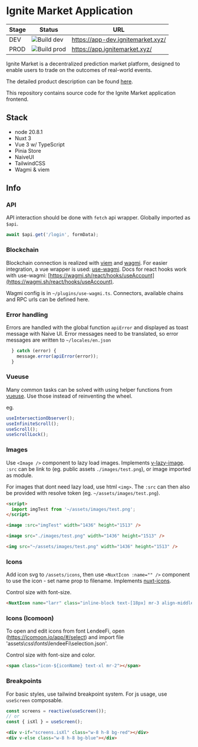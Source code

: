 # Ignite Market Application

| Stage | Status                                                                                                                                                                                                                                                                                                                | URL                               |
| ----- | --------------------------------------------------------------------------------------------------------------------------------------------------------------------------------------------------------------------------------------------------------------------------------------------------------------------- | --------------------------------- |
| DEV   | ![Build dev](https://codebuild.us-east-1.amazonaws.com/badges?uuid=eyJlbmNyeXB0ZWREYXRhIjoiSWNlOGNWM2xpYXZ6SkZiZlBycEZSSmQyK2J0RFVKektnVUxhVG1uc3JaZzUxZHAzYTlLOU9sY2FwbmlIUEw0REVWN21LUXBkK3dKYUdlRjhCa09qMlFRPSIsIml2UGFyYW1ldGVyU3BlYyI6IjZ4SGJTZm5WcDVxNEZkelEiLCJtYXRlcmlhbFNldFNlcmlhbCI6MX0%3D&branch=develop) | https://app-dev.ignitemarket.xyz/ |
| PROD  | ![Build prod](https://codebuild.us-east-1.amazonaws.com/badges?uuid=eyJlbmNyeXB0ZWREYXRhIjoiSWNlOGNWM2xpYXZ6SkZiZlBycEZSSmQyK2J0RFVKektnVUxhVG1uc3JaZzUxZHAzYTlLOU9sY2FwbmlIUEw0REVWN21LUXBkK3dKYUdlRjhCa09qMlFRPSIsIml2UGFyYW1ldGVyU3BlYyI6IjZ4SGJTZm5WcDVxNEZkelEiLCJtYXRlcmlhbFNldFNlcmlhbCI6MX0%3D&branch=main)   | https://app.ignitemarket.xyz/     |

Ignite Market is a decentralized prediction market platform, designed to enable users to trade on the outcomes of real-world events.

The detailed product description can be found [here](https://github.com/kalmiallc/ignite-market-contracts/blob/main/ProductDescription.md).

This repository contains source code for the Ignite Market application frontend.

## Stack

- node 20.8.1
- Nuxt 3
- Vue 3 w/ TypeScript
- Pinia Store
- NaiveUI
- TailwindCSS
- Wagmi & viem

## Info

### API

API interaction should be done with `fetch` api wrapper. Globally imported as `$api`.

```js
await $api.get('/login', formData);
```

### Blockchain

Blockchain connection is realized with [viem](https://viem.sh/) and [wagmi](https://github.com/wagmi-dev/wagmi). For easier integration, a vue wrapper is used: [use-wagmi](https://github.com/unicape/use-wagmi). Docs for react hooks work with use-wagmi: [https://wagmi.sh/react/hooks/useAccount](https://wagmi.sh/react/hooks/useAccount).

Wagmi config is in `~/plugins/use-wagmi.ts`. Connectors, available chains and RPC urls can be defined here.

### Error handling

Errors are handled with the global function `apiError` and displayed as toast message with Naive UI. Error messages need to be translated, so error messages are written to `~/locales/en.json`

```js
  } catch (error) {
    message.error(apiError(error));
  }
```

### Vueuse

Many common tasks can be solved with using helper functions from [vueuse](https://vueuse.org/functions.html). Use those instead of reinventing the wheel.

eg.

```js
useIntersectionObserver();
useInfiniteScroll();
useScroll();
useScrollLock();
```

### Images

Use `<Image />` component to lazy load images. Implements [v-lazy-image](https://github.com/alexjoverm/v-lazy-image). `:src` can be link to (eg. public assets `./images/test.png`), or image imported as module.

For images that dont need lazy load, use html `<img>`. The `:src` can then also be provided with resolve token (eg. `~/assets/images/test.png`).

```html
<script>
  import imgTest from '~/assets/images/test.png';
</script>

<image :src="imgTest" width="1436" height="1513" />

<image src="./images/test.png" width="1436" height="1513" />

<img src="~/assets/images/test.png" width="1436" height="1513" />
```

### Icons

Add icon svg to `/assets/icons`, then use `<NuxtIcon :name="" />` component to use the icon - set name prop to filename. Implements [nuxt-icons](https://github.com/gitFoxCode/nuxt-icons).

Control size with font-size.

```html
<NuxtIcon name="larr" class="inline-block text-[18px] mr-3 align-middle" />
```

### Icons (Icomoon)

To open and edit icons from font LendeeFi, open (https://icomoon.io/app/#/select) and import file 'assets\css\fonts\lendeeFi\selection.json'.

Control size with font-size and color.

```html
<span class="icon-${iconName} text-xl mr-2"></span>
```

### Breakpoints

For basic styles, use tailwind breakpoint system. For js usage, use `useScreen` composable.

```js
const screens = reactive(useScreen());
// or
const { isXl } = useScreen();
```

```html
<div v-if="screens.isXl" class="w-8 h-8 bg-red"></div>
<div v-else class="w-8 h-8 bg-blue"></div>
```
